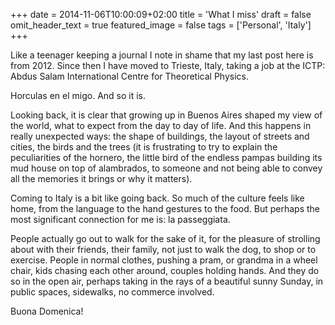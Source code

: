 +++
date = 2014-11-06T10:00:09+02:00
title = 'What I miss'
draft = false
omit_header_text = true
featured_image = false
tags = ['Personal', 'Italy']
+++

Like a teenager keeping a journal I note in shame that my last post
here is from 2012. Since then I have moved to Trieste, Italy, taking a
job at the ICTP: Abdus Salam International Centre for Theoretical
Physics. 

Horculas en el migo. And so it is.

Looking back, it is clear that growing up in Buenos Aires shaped my
view of the world, what to expect from the day to day of life. And
this happens in really unexpected ways: the shape of buildings, the
layout of streets and cities, the birds and the trees (it is
frustrating to try to explain the peculiarities of the hornero, the
little bird of the endless pampas building its mud house on top of
alambrados, to someone and not being able to convey all the memories
it brings or why it matters). 

Coming to Italy is a bit like going back. So much of the culture feels
like home, from the language to the hand gestures to the food. But
perhaps the most significant connection for me is: la passeggiata. 

People actually go out to walk for the sake of it, for the pleasure of
strolling about with their friends, their family, not just to walk the
dog, to shop or to exercise. People in normal clothes, pushing a pram,
or grandma in a wheel chair, kids chasing each other around, couples
holding hands. And they do so in the open air, perhaps taking in the
rays of a beautiful sunny Sunday, in public spaces, sidewalks, no
commerce involved. 

Buona Domenica!
